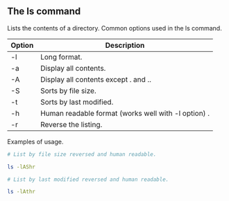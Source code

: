 ## The ls command

Lists the contents of a directory. Common options used in the ls command.

| Option | Description                                         |
| ------ | --------------------------------------------------- |
| -l     | Long format.                                        |
| -a     | Display all contents.                               |
| -A     | Display all contents except . and ..                |
| -S     | Sorts by file size.                                 |
| -t     | Sorts by last modified.                             |
| -h     | Human readable format (works well with -l option) . |
| -r     | Reverse the listing.                                |

Examples of usage.

```bash
# List by file size reversed and human readable.

ls -lAShr

# List by last modified reversed and human readable.

ls -lAthr
```
